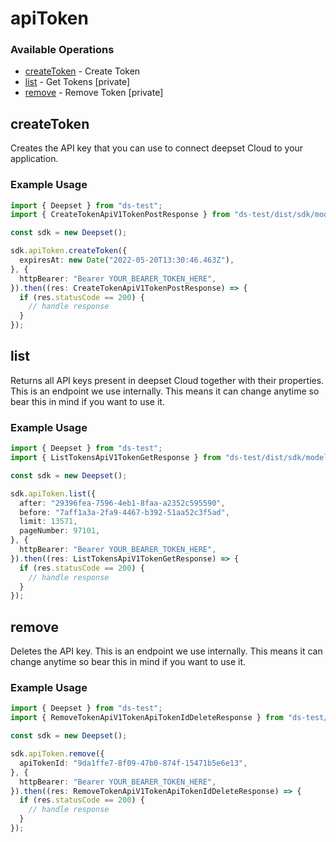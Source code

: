 # apiToken

### Available Operations

* [createToken](#createtoken) - Create Token
* [list](#list) - Get Tokens [private]
* [remove](#remove) - Remove Token [private]

## createToken

Creates the API key that you can use to connect deepset Cloud to your application.

### Example Usage

```typescript
import { Deepset } from "ds-test";
import { CreateTokenApiV1TokenPostResponse } from "ds-test/dist/sdk/models/operations";

const sdk = new Deepset();

sdk.apiToken.createToken({
  expiresAt: new Date("2022-05-20T13:30:46.463Z"),
}, {
  httpBearer: "Bearer YOUR_BEARER_TOKEN_HERE",
}).then((res: CreateTokenApiV1TokenPostResponse) => {
  if (res.statusCode == 200) {
    // handle response
  }
});
```

## list

Returns all API keys present in deepset Cloud together with their properties. This is an endpoint we use internally. This means it can change anytime so bear this in mind if you want to use it.

### Example Usage

```typescript
import { Deepset } from "ds-test";
import { ListTokensApiV1TokenGetResponse } from "ds-test/dist/sdk/models/operations";

const sdk = new Deepset();

sdk.apiToken.list({
  after: "29396fea-7596-4eb1-8faa-a2352c595590",
  before: "7aff1a3a-2fa9-4467-b392-51aa52c3f5ad",
  limit: 13571,
  pageNumber: 97101,
}, {
  httpBearer: "Bearer YOUR_BEARER_TOKEN_HERE",
}).then((res: ListTokensApiV1TokenGetResponse) => {
  if (res.statusCode == 200) {
    // handle response
  }
});
```

## remove

Deletes the API key. This is an endpoint we use internally. This means it can change anytime so bear this in mind if you want to use it.

### Example Usage

```typescript
import { Deepset } from "ds-test";
import { RemoveTokenApiV1TokenApiTokenIdDeleteResponse } from "ds-test/dist/sdk/models/operations";

const sdk = new Deepset();

sdk.apiToken.remove({
  apiTokenId: "9da1ffe7-8f09-47b0-874f-15471b5e6e13",
}, {
  httpBearer: "Bearer YOUR_BEARER_TOKEN_HERE",
}).then((res: RemoveTokenApiV1TokenApiTokenIdDeleteResponse) => {
  if (res.statusCode == 200) {
    // handle response
  }
});
```
